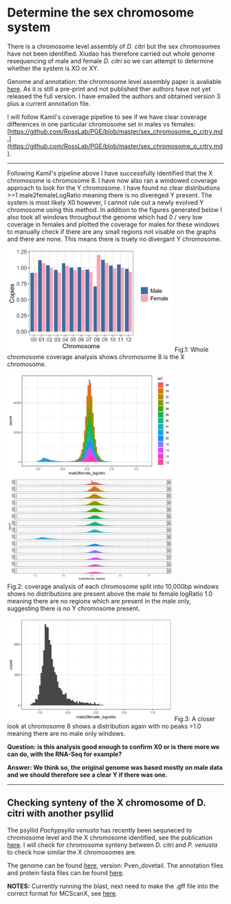 # Determine the sex chromosome system

There is a chromosome level assembly of *D. citri* but the sex chromosomes have not been identified. Xiudao has therefore carried out whole genome resequencing of male and female *D. citri* so we can attempt to determine whether the system is XO or XY.

Genome and annotation: the chromosome level assembly paper is avaliable [here](https://www.biorxiv.org/content/10.1101/869685v1). As it is still a pre-print and not published ther authors have not yet released the full version. I have emailed the authors and obtained version 3 plus a current annotation file.

I will follow Kamil's coverage pipeline to see if we have clear coverage differences in one particular chromosome set in males vs females: [https://github.com/RossLab/PGE/blob/master/sex_chromosome_p_citry.md.](https://github.com/RossLab/PGE/blob/master/sex_chromosome_p_citry.md).

---

Following Kamil's pipeline above I have successfully identified that the X chromosome is chromosome 8. I have now also ran a windowed coverage approach to look for the Y chromosome. I have found no clear distributions >=1 male2femaleLogRatio meaning there is no divereged Y present. The system is most likely X0 however, I cannot rule out a newly evolved Y chromosome using this method. In addition to the figures generated below I also took all windows throughout the genome which had 0 / very low coverage in females and plotted the coverage for males for these windows to manually check if there are any small regions not visable on the graphs and there are none. This means there is truely no divergant Y chromosome.

<img src="../images/coverage_plot.jpeg" height="240">
Fig.1: Whole chromosome coverage analysis shows chromosome 8 is the X chromosome.<br/>

<img src="../images/all_chr_distribution.jpeg" height="240"> <img src="../images/per_chr_distribution.jpeg" height="240"> <br/>
Fig.2: coverage analysis of each chromosome split into 10,000bp windows shows no distributions are present above the male to female logRatio 1.0 meaning there are no regions which are present in the male only, suggesting there is no Y chromosome present.<br/>

<img src="../images/08.png" height="240">
Fig.3: A closer look at chromosome 8 shows a distribution again with no peaks >1.0 meaning there are no male only windows. <br/>

**Question: is this analysis good enough to confirm X0 or is there more we can do, with the RNA-Seq for example?**

**Answer: We think so, the original genome was based mostly on male data and we should therefore see a clear Y if there was one.**

---

## Checking synteny of the X chromosome of D. citri with another psyllid

The psyllid *Pachypsylla venusta* has recently been sequneced to chromosome level and the X chromosome identified, see the publication [here](https://academic.oup.com/mbe/article/37/8/2357/5820017). I will check for chromosome synteny between *D. citri* and *P. venusta* to check how similar the X chromosomes are.

The genome can be found [here](https://www.ncbi.nlm.nih.gov/genome/?term=txid38123[orgn]), version: Pven_dovetail. The annotation files and protein fasta files can be found [here](https://github.com/lyy005/Psyllid_chromosome_assembly/tree/master/step0_genome_annotation_files). 


**NOTES:** Currently running the blast, next need to make the .gff file into the correct format for MCScanX, see [here](http://chibba.pgml.uga.edu/mcscan2/documentation/manual.pdf).
